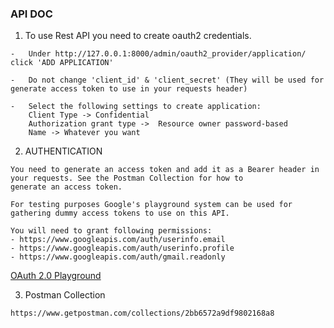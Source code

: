 ### API DOC

1. To use Rest API you need to create oauth2 credentials.
```
-   Under http://127.0.0.1:8000/admin/oauth2_provider/application/ click 'ADD APPLICATION'

-   Do not change 'client_id' & 'client_secret' (They will be used for generate access token to use in your requests header)

-   Select the following settings to create application:
    Client Type -> Confidential
    Authorization grant type ->  Resource owner password-based
    Name -> Whatever you want   
```

2. AUTHENTICATION
```
You need to generate an access token and add it as a Bearer header in your requests. See the Postman Collection for how to
generate an access token.

For testing purposes Google's playground system can be used for gathering dummy access tokens to use on this API.

You will need to grant following permissions:
- https://www.googleapis.com/auth/userinfo.email
- https://www.googleapis.com/auth/userinfo.profile
- https://www.googleapis.com/auth/gmail.readonly
```
[OAuth 2.0 Playground](https://developers.google.com/oauthplayground/) 

3. Postman Collection
```
https://www.getpostman.com/collections/2bb6572a9df9802168a8
```
